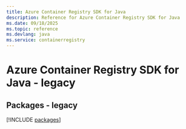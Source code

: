 ```yaml
---
title: Azure Container Registry SDK for Java
description: Reference for Azure Container Registry SDK for Java
ms.date: 09/18/2025
ms.topic: reference
ms.devlang: java
ms.service: containerregistry
---
```

# Azure Container Registry SDK for Java - legacy
## Packages - legacy
[!INCLUDE [packages](container-registry-index.md)]